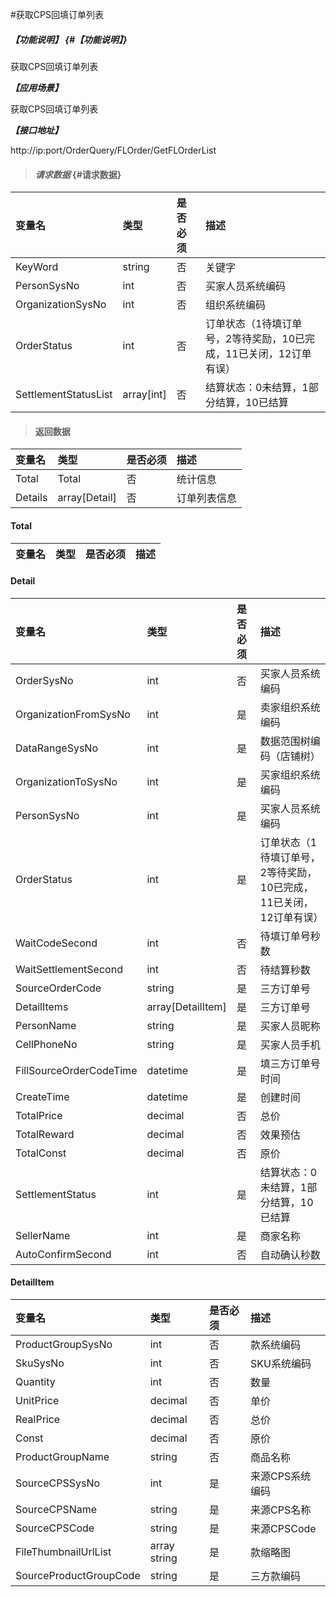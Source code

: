 #获取CPS回填订单列表

##### _【功能说明】_ {#【功能说明】}

获取CPS回填订单列表

_**【应用场景】**_

获取CPS回填订单列表

_**【接口地址】**_

http://ip:port/OrderQuery/FLOrder/GetFLOrderList

> #### _请求数据_ {#请求数据}

| 变量名 | 类型 | 是否必须 | 描述 |
| :--- | :--- | :--- | :--- |
| KeyWord| string| 否 | 关键字 |
| PersonSysNo | int | 否 | 买家人员系统编码 |
| OrganizationSysNo | int | 否 | 组织系统编码 |
| OrderStatus| int | 否 | 订单状态（1待填订单号，2等待奖励，10已完成，11已关闭，12订单有误） |
| SettlementStatusList|array[int] | 否 |结算状态：0未结算，1部分结算，10已结算  |




> #### 返回数据

| 变量名 | 类型 | 是否必须 | 描述 |
| :--- | :--- | :--- | :--- |
| Total| Total| 否 |统计信息 |
| Details| array[Detail]| 否 |订单列表信息 |

#### Total

| 变量名 | 类型 | 是否必须 | 描述 |
| :--- | :--- | :--- | :--- |




#### Detail

| 变量名 | 类型 | 是否必须 | 描述 |
| :--- | :--- | :--- | :--- |
| OrderSysNo | int | 否 | 买家人员系统编码 |
| OrganizationFromSysNo | int | 是 | 卖家组织系统编码 |
| DataRangeSysNo | int | 是 | 数据范围树编码（店铺树） |
| OrganizationToSysNo | int | 是 | 买家组织系统编码 |
| PersonSysNo | int | 是 | 买家人员系统编码 |
| OrderStatus| int | 是 | 订单状态（1待填订单号，2等待奖励，10已完成，11已关闭，12订单有误） |
| WaitCodeSecond| int| 否 | 待填订单号秒数|
| WaitSettlementSecond| int| 否 | 待结算秒数|
| SourceOrderCode| string| 是 | 三方订单号|
| DetailItems| array[DetailItem]| 是 | 三方订单号|
| PersonName | string| 是 | 买家人员昵称 |
| CellPhoneNo| string| 是 | 买家人员手机 |
| FillSourceOrderCodeTime| datetime| 是 | 填三方订单号时间|
| CreateTime| datetime| 是 | 创建时间 |
| TotalPrice| decimal | 否 | 总价|
| TotalReward| decimal | 否 | 效果预估|
| TotalConst| decimal | 否 |原价|
| SettlementStatus | int | 是 | 结算状态：0未结算，1部分结算，10已结算 |
| SellerName| int | 是 |商家名称 |
| AutoConfirmSecond| int | 否 |自动确认秒数 |




#### DetailItem

| 变量名 | 类型 | 是否必须 | 描述 |
| :--- | :--- | :--- | :--- |
| ProductGroupSysNo| int | 否 | 款系统编码 |
| SkuSysNo| int | 否 | SKU系统编码 |
| Quantity| int | 否 | 数量 |
| UnitPrice| decimal | 否 | 单价|
| RealPrice| decimal | 否 | 总价|
| Const| decimal | 否 | 原价|
| ProductGroupName| string| 否 | 商品名称 |
| SourceCPSSysNo| int | 是 | 来源CPS系统编码 |
| SourceCPSName| string| 是 | 来源CPS名称 |
| SourceCPSCode| string| 是 | 来源CPSCode |
| FileThumbnailUrlList| array string | 是 | 款缩略图 |
| SourceProductGroupCode| string| 是 | 三方款编码 |




